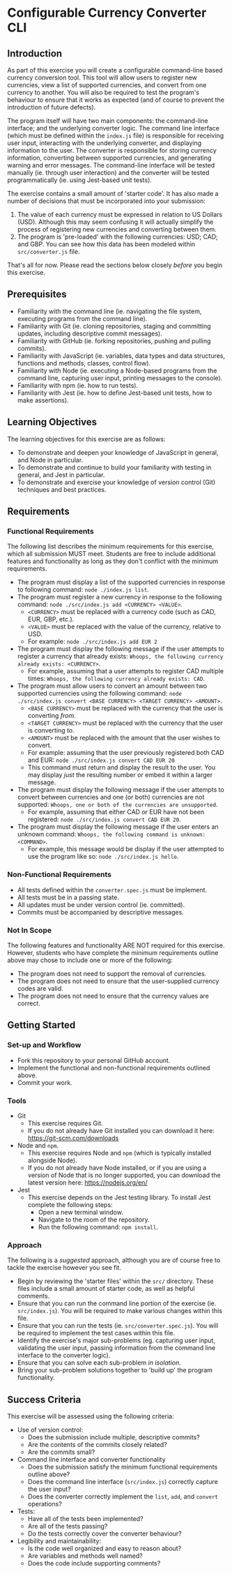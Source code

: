 # Configurable Currency Converter CLI

## Introduction

As part of this exercise you will create a configurable command-line based currency conversion tool. This tool will allow users to register new currencies, view a list of supported currencies, and convert from one currency to another. You will also be required to test the program's behaviour to ensure that it works as expected (and of course to prevent the introduction of future defects).

The program itself will have two main components: the command-line interface; and the underlying converter logic. The command line interface (which must be defined within the `index.js` file) is responsible for receiving user input, interacting with the underlying converter, and displaying information to the user. The converter is responsible for storing currency information, converting between supported currencies, and generating warning and error messages. The command-line interface will be tested manually (ie. through user interaction) and the converter will be tested programmatically (ie. using Jest-based unit tests).

The exercise contains a small amount of 'starter code'. It has also made a number of decisions that must be incorporated into your submission:

1. The value of each currency must be expressed in relation to US Dollars (USD). Although this may seem confusing it will actually simplify the process of registering new currencies and converting between them.
2. The program is 'pre-loaded' with the following currencies: USD; CAD; and GBP. You can see how this data has been modeled within `src/converter.js` file.

That's all for now. Please read the sections below closely _before_ you begin this exercise.

## Prerequisites

- Familiarity with the command line (ie. navigating the file system, executing programs from the command line).
- Familiarity with Git (ie. cloning repositories, staging and committing updates, including descriptive commit messages).
- Familiarity with GitHub (ie. forking repositories, pushing and pulling commits).
- Familiarity with JavaScript (ie. variables, data types and data structures, functions and methods, classes, control flow).
- Familiarity with Node (ie. executing a Node-based programs from the command line, capturing user input, printing messages to the console).
- Familiarity with npm (ie. how to run tests).
- Familiarity with Jest (ie. how to define Jest-based unit tests, how to make assertions).

## Learning Objectives

The learning objectives for this exercise are as follows:

- To demonstrate and deepen your knowledge of JavaScript in general, and Node in particular.
- To demonstrate and continue to build your familiarity with testing in general, and Jest in particular.
- To demonstrate and exercise your knowledge of version control (Git) techniques and best practices.

## Requirements

### Functional Requirements

The following list describes the minimum requirements for this exercise, which all submission MUST meet. Students are free to include additional features and functionality as long as they don't conflict with the minimum requirements.

- The program must display a list of the supported currencies in response to following command: `node ./index.js list`.
- The program must register a new currency in response to the following command: `node ./src/index.js add <CURRENCY> <VALUE>`.
  - `<CURRENCY>` must be replaced with a currency code (such as CAD, EUR, GBP, etc.).
  - `<VALUE>` must be replaced with the value of the currency, relative to USD.
  - For example: `node ./src/index.js add EUR 2`
- The program must display the following message if the user attempts to register a currency that already exists: `Whoops, the following currency already exists: <CURRENCY>`.
  - For example, assuming that a user attempts to register CAD multiple times: `Whoops, the following currency already exists: CAD`.
- The program must allow users to convert an amount between two supported currencies using the following command: `node ./src/index.js convert <BASE CURRENCY> <TARGET CURRENCY> <AMOUNT>`.
  - `<BASE CURRENCY>` must be replaced with the currency that the user is converting _from_.
  - `<TARGET CURRENCY>` must be replaced with the currency that the user is converting _to_.
  - `<AMOUNT>` must be replaced with the amount that the user wishes to convert.
  - For example: assuming that the user previously registered both CAD and EUR: `node ./src/index.js convert CAD EUR 20`
  - This command must return and display the result to the user. You may display _just_ the resulting number or embed it within a larger message.
- The program must display the following message if the user attempts to convert between currencies and one (or both) currencies are not supported: `Whoops, one or both of the currencies are unsupported`.
  - For example, assuming that either CAD or EUR have not been registered: `node ./src/index.js convert CAD EUR 20`.
- The program must display the following message if the user enters an unknown command: `Whoops, the following command is unknown: <COMMAND>`.
  - For example, this message would be display if the user attempted to use the program like so: `node ./src/index.js hello`.

### Non-Functional Requirements

- All tests defined within the `converter.spec.js` must be implement.
- All tests must be in a passing state.
- All updates must be under version control (ie. committed).
- Commits must be accompanied by descriptive messages.

### Not In Scope

The following features and functionality ARE NOT required for this exercise. However, students who have complete the minimum requirements outline above may chose to include one or more of the following:

- The program does not need to support the removal of currencies.
- The program does not need to ensure that the user-supplied currency codes are valid.
- The program does not need to ensure that the currency values are correct.

## Getting Started

### Set-up and Workflow
- Fork this repository to your personal GitHub account.
- Implement the functional and non-functional requirements outlined above.
- Commit your work.

### Tools
- Git
  - This exercise requires Git.
  - If you do not already have Git installed you can download it here: https://git-scm.com/downloads
- Node and `npm`.
  - This exercise requires Node and `npm` (which is typically installed alongside Node).
  - If you do not already have Node installed, or if you are using a version of Node that is no longer supported, you can download the latest version here: https://nodejs.org/en/
- Jest
  - This exercise depends on the Jest testing library. To install Jest complete the following steps:
    - Open a new terminal window.
    - Navigate to the room of the repository.
    - Run the following command: `npm install`.

### Approach

The following is a _suggested_ approach, although you are of course free to tackle the exercise however you see fit.

- Begin by reviewing the 'starter files' within the `src/` directory. These files include a small amount of starter code, as well as helpful comments.
- Ensure that you can run the command line portion of the exercise (ie. `src/index.js`). You will be required to make various changes within this file.
- Ensure that you can run the tests (ie. `src/converter.spec.js`). You will be required to implement the test cases within this file.
- Identify the exercise's major sub-problems (eg. capturing user input, validating the user input, passing information from the command line interface to the converter logic).
- Ensure that you can solve each sub-problem _in isolation_.
- Bring your sub-problem solutions together to 'build up' the program functionality.

## Success Criteria

This exercise will be assessed using the following criteria:

- Use of version control:
  - Does the submission include multiple, descriptive commits?
  - Are the contents of the commits closely related?
  - Are the commits small?
- Command line interface and converter functionality
  - Does the submission satisfy the minimum functional requirements outline above?
  - Does the command line interface (`src/index.js`) correctly capture the user input?
  - Does the converter correctly implement the `list`, `add`, and `convert` operations?
- Tests:
  - Have all of the tests been implemented?
  - Are all of the tests passing?
  - Do the tests correctly cover the converter behaviour?
- Legibility and maintainability:
  - Is the code well organized and easy to reason about?
  - Are variables and methods well named?
  - Does the code include supporting comments?
